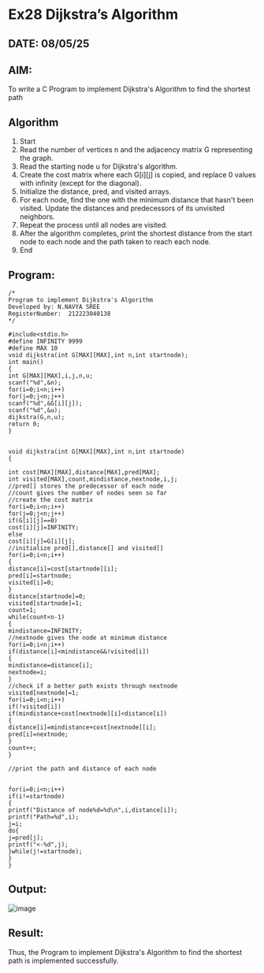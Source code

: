 # Ex28 Dijkstra’s Algorithm
## DATE: 08/05/25
## AIM:
To write a C Program to implement Dijkstra's Algorithm to find the shortest path

## Algorithm
1. Start 
2. Read the number of vertices n and the adjacency matrix G representing the graph. 
3. Read the starting node u for Dijkstra's algorithm. 
4. Create the cost matrix where each G[i][j] is copied, and replace 0 values with infinity 
(except for the diagonal). 
5. Initialize the distance, pred, and visited arrays. 
6. For each node, find the one with the minimum distance that hasn't been visited. Update the 
distances and predecessors of its unvisited neighbors. 
7. Repeat the process until all nodes are visited. 
8. After the algorithm completes, print the shortest distance from the start node to each node 
and the path taken to reach each node. 
9. End

## Program:
```
/*
Program to implement Dijkstra's Algorithm 
Developed by: N.NAVYA SREE
RegisterNumber:  212223040138
*/

#include<stdio.h> 
#define INFINITY 9999 
#define MAX 10 
void dijkstra(int G[MAX][MAX],int n,int startnode); 
int main() 
{ 
int G[MAX][MAX],i,j,n,u; 
scanf("%d",&n); 
for(i=0;i<n;i++) 
for(j=0;j<n;j++) 
scanf("%d",&G[i][j]); 
scanf("%d",&u); 
dijkstra(G,n,u); 
return 0; 
} 
  
  
void dijkstra(int G[MAX][MAX],int n,int startnode) 
{ 
 
int cost[MAX][MAX],distance[MAX],pred[MAX]; 
int visited[MAX],count,mindistance,nextnode,i,j; 
//pred[] stores the predecessor of each node 
//count gives the number of nodes seen so far 
//create the cost matrix 
for(i=0;i<n;i++) 
for(j=0;j<n;j++) 
if(G[i][j]==0) 
cost[i][j]=INFINITY; 
else 
cost[i][j]=G[i][j]; 
//initialize pred[],distance[] and visited[] 
for(i=0;i<n;i++) 
{ 
distance[i]=cost[startnode][i]; 
pred[i]=startnode; 
visited[i]=0; 
} 
distance[startnode]=0; 
visited[startnode]=1; 
count=1; 
while(count<n-1) 
{ 
mindistance=INFINITY; 
//nextnode gives the node at minimum distance 
for(i=0;i<n;i++) 
if(distance[i]<mindistance&&!visited[i]) 
{ 
mindistance=distance[i]; 
nextnode=i; 
} 
//check if a better path exists through nextnode 
visited[nextnode]=1; 
for(i=0;i<n;i++) 
if(!visited[i]) 
if(mindistance+cost[nextnode][i]<distance[i]) 
{ 
distance[i]=mindistance+cost[nextnode][i]; 
pred[i]=nextnode; 
} 
count++; 
} 
 
//print the path and distance of each node 
  
  
for(i=0;i<n;i++) 
if(i!=startnode) 
{ 
printf("Distance of node%d=%d\n",i,distance[i]); 
printf("Path=%d",i); 
j=i; 
do{ 
j=pred[j]; 
printf("<-%d",j); 
}while(j!=startnode); 
} 
} 
```

## Output:

![image](https://github.com/user-attachments/assets/2b97128b-9317-4817-b9d3-0bdb72d60efb)


## Result:

Thus, the Program to implement Dijkstra's Algorithm to find the shortest path is implemented successfully.
